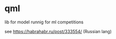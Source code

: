 # qml
lib for model runnig for ml competitions

see https://habrahabr.ru/post/333554/ (Russian lang)

